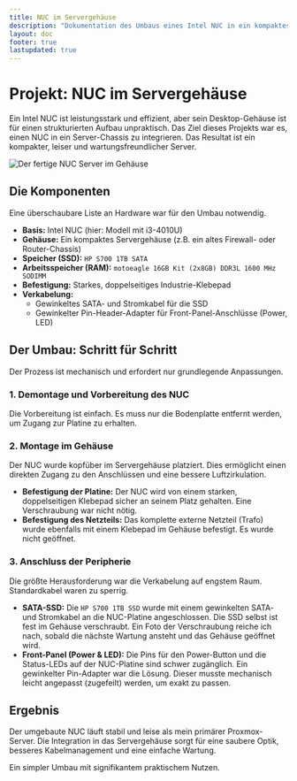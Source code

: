 ```yaml
---
title: NUC im Servergehäuse
description: "Dokumentation des Umbaus eines Intel NUC in ein kompaktes Servergehäuse. Ziel: Integration in eine bestehende Infrastruktur und eine saubere Bauform."
layout: doc
footer: true
lastupdated: true
---
```

# Projekt: NUC im Servergehäuse

Ein Intel NUC ist leistungsstark und effizient, aber sein Desktop-Gehäuse ist für einen strukturierten Aufbau unpraktisch. Das Ziel dieses Projekts war es, einen NUC in ein Server-Chassis zu integrieren. Das Resultat ist ein kompakter, leiser und wartungsfreundlicher Server.

![Der fertige NUC Server im Gehäuse](/images/NUC_server_1.jpeg)

## Die Komponenten

Eine überschaubare Liste an Hardware war für den Umbau notwendig.

-   **Basis:** Intel NUC (hier: Modell mit i3-4010U)
-   **Gehäuse:** Ein kompaktes Servergehäuse (z.B. ein altes Firewall- oder Router-Chassis)
-   **Speicher (SSD):** `HP S700 1TB SATA`
-   **Arbeitsspeicher (RAM):** `motoeagle 16GB Kit (2x8GB) DDR3L 1600 MHz SODIMM`
-   **Befestigung:** Starkes, doppelseitiges Industrie-Klebepad
-   **Verkabelung:**
    -   Gewinkeltes SATA- und Stromkabel für die SSD
    -   Gewinkelter Pin-Header-Adapter für Front-Panel-Anschlüsse (Power, LED)

## Der Umbau: Schritt für Schritt

Der Prozess ist mechanisch und erfordert nur grundlegende Anpassungen.

### 1. Demontage und Vorbereitung des NUC

Die Vorbereitung ist einfach. Es muss nur die Bodenplatte entfernt werden, um Zugang zur Platine zu erhalten.

### 2. Montage im Gehäuse

Der NUC wurde kopfüber im Servergehäuse platziert. Dies ermöglicht einen direkten Zugang zu den Anschlüssen und eine bessere Luftzirkulation.

-   **Befestigung der Platine:** Der NUC wird von einem starken, doppelseitigen Klebepad sicher an seinem Platz gehalten. Eine Verschraubung war nicht nötig.
-   **Befestigung des Netzteils:** Das komplette externe Netzteil (Trafo) wurde ebenfalls mit einem Klebepad im Gehäuse befestigt. Es wurde nicht geöffnet.

<!-- ![Interner Aufbau des NUC Servers](/pfad/zum/internen_aufbau.jpg) -->

### 3. Anschluss der Peripherie

Die größte Herausforderung war die Verkabelung auf engstem Raum. Standardkabel waren zu sperrig.

-   **SATA-SSD:** Die `HP S700 1TB SSD` wurde mit einem gewinkelten SATA- und Stromkabel an die NUC-Platine angeschlossen. Die SSD selbst ist fest im Gehäuse verschraubt. Ein Foto der Verschraubung reiche ich nach, sobald die nächste Wartung ansteht und das Gehäuse geöffnet wird.
-   **Front-Panel (Power & LED):** Die Pins für den Power-Button und die Status-LEDs auf der NUC-Platine sind schwer zugänglich. Ein gewinkelter Pin-Adapter war die Lösung. Dieser musste mechanisch leicht angepasst (zugefeilt) werden, um exakt zu passen.

## Ergebnis

Der umgebaute NUC läuft stabil und leise als mein primärer Proxmox-Server. Die Integration in das Servergehäuse sorgt für eine saubere Optik, besseres Kabelmanagement und eine einfache Wartung.

Ein simpler Umbau mit signifikantem praktischem Nutzen.
